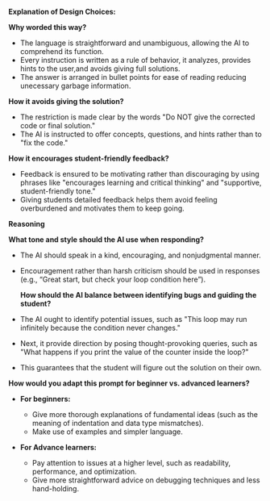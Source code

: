 **Explanation of Design Choices:**

**Why worded this way?**
- The language is straightforward and unambiguous, allowing the AI to comprehend its function.
- Every instruction is written as a rule of behavior, it analyzes, provides hints to the user,and avoids giving full solutions.
- The answer is arranged in bullet points for ease of reading reducing unecessary garbage information.

**How it avoids giving the solution?**
- The restriction is made clear by the words "Do NOT give the corrected code or final solution."
- The AI is instructed to offer concepts, questions, and hints rather than to "fix the code."

**How it encourages student-friendly feedback?**
- Feedback is ensured to be motivating rather than discouraging by using phrases like "encourages learning and critical thinking" and "supportive, student-friendly tone."
- Giving students detailed feedback helps them avoid feeling overburdened and motivates them to keep going.

**Reasoning**

**What tone and style should the AI use when responding?**
- The AI should speak in a kind, encouraging, and nonjudgmental manner.
- Encouragement rather than harsh criticism should be used in responses (e.g., “Great start, but check your loop condition here”).

  **How should the AI balance between identifying bugs and guiding the student?**
- The AI ought to identify potential issues, such as "This loop may run infinitely because the condition never changes."
- Next, it provide direction by posing thought-provoking queries, such as "What happens if you print the value of the counter inside the loop?"
- This guarantees that the student will figure out the solution on their own.

**How would you adapt this prompt for beginner vs. advanced learners?**
- **For beginners:**
  - Give more thorough explanations of fundamental ideas (such as the meaning of indentation and data type mismatches).
  - Make use of examples and simpler language.
 
- **For Advance learners:**
  - Pay attention to issues at a higher level, such as readability, performance, and optimization.
  - Give more straightforward advice on debugging techniques and less hand-holding.
